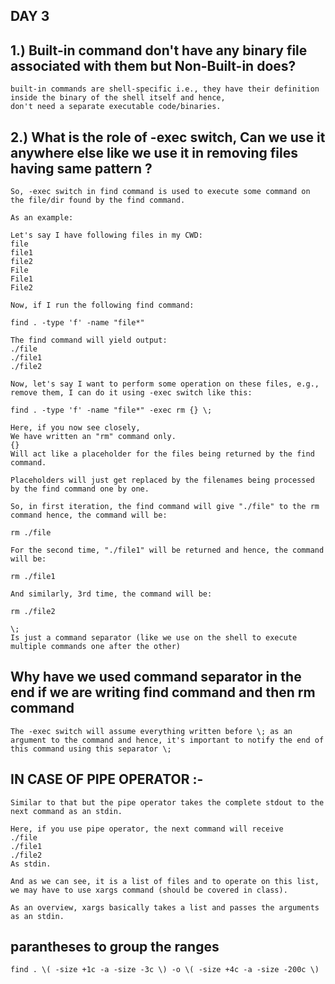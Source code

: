  ##                                       DAY 3

## 1.) Built-in command don't have any binary file associated with them but Non-Built-in does?

    built-in commands are shell-specific i.e., they have their definition inside the binary of the shell itself and hence, 
    don't need a separate executable code/binaries.
    
## 2.) What is the role of -exec switch, Can we use it anywhere else like we use it in removing files having same pattern ?

    So, -exec switch in find command is used to execute some command on the file/dir found by the find command.

    As an example:

    Let's say I have following files in my CWD:
    file
    file1
    file2
    File
    File1
    File2

    Now, if I run the following find command:

    find . -type 'f' -name "file*"

    The find command will yield output:
    ./file
    ./file1
    ./file2

    Now, let's say I want to perform some operation on these files, e.g., remove them, I can do it using -exec switch like this:

    find . -type 'f' -name "file*" -exec rm {} \;

    Here, if you now see closely,
    We have written an "rm" command only.
    {}
    Will act like a placeholder for the files being returned by the find command.
    
    Placeholders will just get replaced by the filenames being processed by the find command one by one.

    So, in first iteration, the find command will give "./file" to the rm command hence, the command will be:

    rm ./file

    For the second time, "./file1" will be returned and hence, the command will be:

    rm ./file1

    And similarly, 3rd time, the command will be:

    rm ./file2

    \;
    Is just a command separator (like we use on the shell to execute multiple commands one after the other)
##  Why have we used command separator in the end if we are writing find command and then rm command
    The -exec switch will assume everything written before \; as an argument to the command and hence, it's important to notify the end of this command using this separator \;
    
##  IN CASE OF PIPE OPERATOR :-
    
    Similar to that but the pipe operator takes the complete stdout to the next command as an stdin.

    Here, if you use pipe operator, the next command will receive
    ./file
    ./file1
    ./file2
    As stdin.

    And as we can see, it is a list of files and to operate on this list, we may have to use xargs command (should be covered in class).

    As an overview, xargs basically takes a list and passes the arguments as an stdin.
   
## parantheses to group the ranges

    find . \( -size +1c -a -size -3c \) -o \( -size +4c -a -size -200c \)

